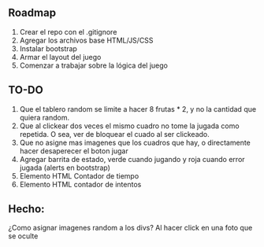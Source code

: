## Roadmap

1. Crear el repo con el .gitignore
2. Agregar los archivos base HTML/JS/CSS
3. Instalar bootstrap
4. Armar el layout del juego
5. Comenzar a trabajar sobre la lógica del juego


## TO-DO
1. Que el tablero random se limite a hacer 8 frutas * 2, y no la cantidad que quiera random.
2. Que al clickear dos veces el mismo cuadro no tome la jugada como repetida. O sea, ver de bloquear el cuado al ser clickeado.
3. Que no asigne mas imagenes que los cuadros que hay, o directamente hacer desaperecer el boton jugar
4. Agregar barrita de estado, verde cuando jugando y roja cuando error jugada (alerts en bootstrap)
5. Elemento HTML Contador de tiempo
6. Elemento HTML contador de intentos 



## Hecho:
¿Como asignar imagenes random a los divs?
Al hacer click en una foto que se oculte